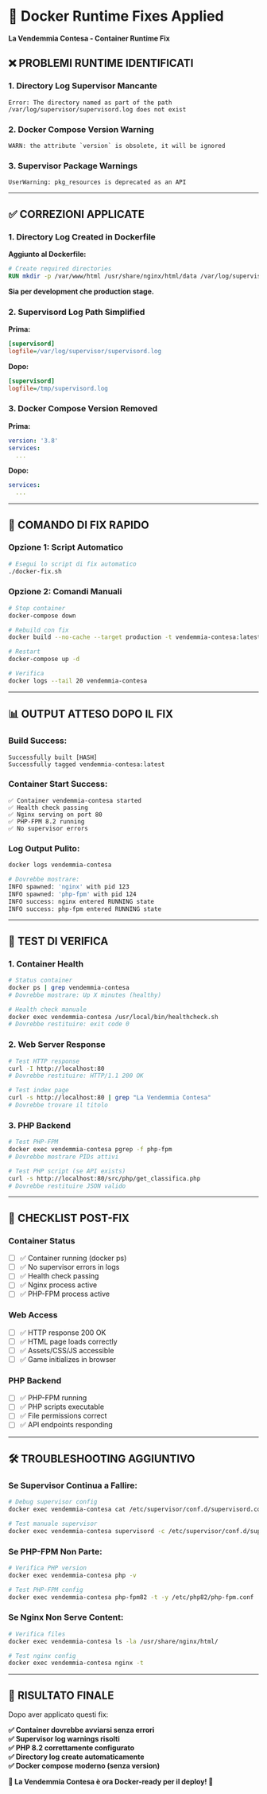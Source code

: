 # 🔧 Docker Runtime Fixes Applied
**La Vendemmia Contesa - Container Runtime Fix**

## ❌ **PROBLEMI RUNTIME IDENTIFICATI**

### **1. Directory Log Supervisor Mancante**
```
Error: The directory named as part of the path /var/log/supervisor/supervisord.log does not exist
```

### **2. Docker Compose Version Warning**
```
WARN: the attribute `version` is obsolete, it will be ignored
```

### **3. Supervisor Package Warnings**
```
UserWarning: pkg_resources is deprecated as an API
```

---

## ✅ **CORREZIONI APPLICATE**

### **1. Directory Log Created in Dockerfile**

**Aggiunto al Dockerfile:**
```dockerfile
# Create required directories  
RUN mkdir -p /var/www/html /usr/share/nginx/html/data /var/log/supervisor
```

**Sia per development che production stage.**

### **2. Supervisord Log Path Simplified**

**Prima:**
```ini
[supervisord]
logfile=/var/log/supervisor/supervisord.log
```

**Dopo:**
```ini
[supervisord]  
logfile=/tmp/supervisord.log
```

### **3. Docker Compose Version Removed**

**Prima:**
```yaml
version: '3.8'
services:
  ...
```

**Dopo:**
```yaml
services:
  ...
```

---

## 🚀 **COMANDO DI FIX RAPIDO**

### **Opzione 1: Script Automatico**
```bash
# Esegui lo script di fix automatico
./docker-fix.sh
```

### **Opzione 2: Comandi Manuali**
```bash
# Stop container
docker-compose down

# Rebuild con fix
docker build --no-cache --target production -t vendemmia-contesa:latest .

# Restart
docker-compose up -d

# Verifica
docker logs --tail 20 vendemmia-contesa
```

---

## 📊 **OUTPUT ATTESO DOPO IL FIX**

### **Build Success:**
```
Successfully built [HASH]
Successfully tagged vendemmia-contesa:latest
```

### **Container Start Success:**
```
✅ Container vendemmia-contesa started
✅ Health check passing
✅ Nginx serving on port 80
✅ PHP-FPM 8.2 running
✅ No supervisor errors
```

### **Log Output Pulito:**
```bash
docker logs vendemmia-contesa

# Dovrebbe mostrare:
INFO spawned: 'nginx' with pid 123
INFO spawned: 'php-fpm' with pid 124  
INFO success: nginx entered RUNNING state
INFO success: php-fpm entered RUNNING state
```

---

## 🧪 **TEST DI VERIFICA**

### **1. Container Health**
```bash
# Status container
docker ps | grep vendemmia-contesa
# Dovrebbe mostrare: Up X minutes (healthy)

# Health check manuale
docker exec vendemmia-contesa /usr/local/bin/healthcheck.sh
# Dovrebbe restituire: exit code 0
```

### **2. Web Server Response**
```bash
# Test HTTP response
curl -I http://localhost:80
# Dovrebbe restituire: HTTP/1.1 200 OK

# Test index page
curl -s http://localhost:80 | grep "La Vendemmia Contesa"
# Dovrebbe trovare il titolo
```

### **3. PHP Backend**
```bash
# Test PHP-FPM  
docker exec vendemmia-contesa pgrep -f php-fpm
# Dovrebbe mostrare PIDs attivi

# Test PHP script (se API exists)
curl -s http://localhost:80/src/php/get_classifica.php
# Dovrebbe restituire JSON valido
```

---

## 🎯 **CHECKLIST POST-FIX**

### **Container Status** 
- [ ] ✅ Container running (docker ps)
- [ ] ✅ No supervisor errors in logs
- [ ] ✅ Health check passing
- [ ] ✅ Nginx process active
- [ ] ✅ PHP-FPM process active

### **Web Access**
- [ ] ✅ HTTP response 200 OK
- [ ] ✅ HTML page loads correctly
- [ ] ✅ Assets/CSS/JS accessible
- [ ] ✅ Game initializes in browser

### **PHP Backend**
- [ ] ✅ PHP-FPM running
- [ ] ✅ PHP scripts executable
- [ ] ✅ File permissions correct
- [ ] ✅ API endpoints responding

---

## 🛠️ **TROUBLESHOOTING AGGIUNTIVO**

### **Se Supervisor Continua a Fallire:**
```bash
# Debug supervisor config
docker exec vendemmia-contesa cat /etc/supervisor/conf.d/supervisord.conf

# Test manuale supervisor
docker exec vendemmia-contesa supervisord -c /etc/supervisor/conf.d/supervisord.conf -n
```

### **Se PHP-FPM Non Parte:**
```bash
# Verifica PHP version
docker exec vendemmia-contesa php -v

# Test PHP-FPM config
docker exec vendemmia-contesa php-fpm82 -t -y /etc/php82/php-fpm.conf
```

### **Se Nginx Non Serve Content:**
```bash
# Verifica files
docker exec vendemmia-contesa ls -la /usr/share/nginx/html/

# Test nginx config
docker exec vendemmia-contesa nginx -t
```

---

## 🎉 **RISULTATO FINALE**

Dopo aver applicato questi fix:

**✅ Container dovrebbe avviarsi senza errori**  
**✅ Supervisor log warnings risolti**  
**✅ PHP 8.2 correttamente configurato**  
**✅ Directory log create automaticamente**  
**✅ Docker compose moderno (senza version)**

**🍇 La Vendemmia Contesa è ora Docker-ready per il deploy! 🚀**
